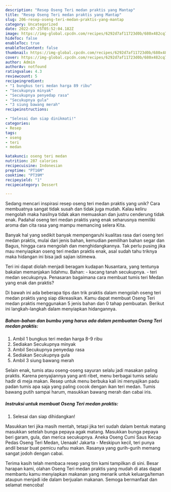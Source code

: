 ```yaml
---
description: "Resep Oseng Teri medan praktis yang Mantap"
title: "Resep Oseng Teri medan praktis yang Mantap"
slug: 206-resep-oseng-teri-medan-praktis-yang-mantap
category: Uncategorized
date: 2022-07-25T05:52:04.182Z
image: https://img-global.cpcdn.com/recipes/6292d7af11723d0b/680x482cq70/oseng-teri-medan-praktis-foto-resep-utama.jpg
hideToc: false
enableToc: true
enableTocContent: false
thumbnail: https://img-global.cpcdn.com/recipes/6292d7af11723d0b/680x482cq70/oseng-teri-medan-praktis-foto-resep-utama.jpg
cover: https://img-global.cpcdn.com/recipes/6292d7af11723d0b/680x482cq70/oseng-teri-medan-praktis-foto-resep-utama.jpg
author: Admin
authorAv: notfound
ratingvalue: 4.3
reviewcount: 5
recipeingredient:
- "1 bungkus teri medan harga 89 ribu"
- "Secukupnya minyak"
- "Secukupnya penyedap rasa"
- "Secukupnya gula"
- "3 siung bawang merah"
recipeinstructions:

- "Selesai dan siap dinikmati!"
categories:
- Resep
tags:
- oseng
- teri
- medan

katakunci: oseng teri medan 
nutrition: 287 calories
recipecuisine: Indonesian
preptime: "PT16M"
cooktime: "PT39M"
recipeyield: "1"
recipecategory: Dessert

---
```





Sedang mencari inspirasi resep oseng teri medan praktis yang unik? Cara membuatnya sangat tidak susah dan tidak juga mudah. Kalau keliru mengolah maka hasilnya tidak akan memuaskan dan justru cenderung tidak enak. Padahal oseng teri medan praktis yang enak seharusnya memiliki aroma dan cita rasa yang mampu memancing selera Kita.





Banyak hal yang sedikit banyak mempengaruhi kualitas rasa dari oseng teri medan praktis, mulai dari jenis bahan, kemudian pemilihan bahan segar dan Bagus, hingga cara mengolah dan menghidangkannya. Tak perlu pusing jika mau menyiapkan oseng teri medan praktis enak,      asal sudah tahu triknya maka hidangan ini bisa jadi sajian istimewa.














Teri ini dapat diolah menjadi beragam kudapan Nusantara, yang tentunya bakalan memanjakan lidahmu. Bahan: - kacang tanah secukupnya. - teri medan secukupnya. Penasaran bagaimana cara membuat tumis teri Medan yang enak dan praktis?






Di bawah ini ada beberapa tips dan trik praktis dalam mengolah oseng teri medan praktis yang siap dikreasikan. Kamu dapat membuat Oseng Teri medan praktis menggunakan 5 jenis bahan dan 0 tahap pembuatan. Berikut ini langkah-langkah dalam menyiapkan hidangannya.

<!--inarticleads1-->

##### Bahan-bahan dan bumbu yang harus ada dalam pembuatan Oseng Teri medan praktis:

1. Ambil 1 bungkus teri medan harga 8-9 ribu
1. Sediakan Secukupnya minyak
1. Ambil Secukupnya penyedap rasa
1. Sediakan Secukupnya gula
1. Ambil 3 siung bawang merah


Selain enak, tumis atau oseng-oseng sayuran selalu jadi masakan paling praktis. Karena penyajiannya yang anti ribet, menu berbagai tumis selalu hadir di meja makan. Resep untuk menu berbuka kali ini menyajikan padu padan tumis apa saja yang paling cocok dengan ikan teri medan. Tumis bawang putih sampai harum, masukkan bawang merah dan cabai iris. 

<!--inarticleads2-->

##### Instruksi untuk membuat Oseng Teri medan praktis:


1. Selesai dan siap dihidangkan!

Masukkan teri jika masih mentah, tetapi jika teri sudah dalam bentuk matang masukkan setelah bunga pepaya agak matang. Masukkan bunga pepaya beri garam, gula, dan merica secukupnya. Aneka Oseng Cumi Saus Kecap Pedas Oseng Teri Medan, Uenaak! Jakarta - Meskipun kecil, teri punya andil besar buat pemicu nafsu makan. Rasanya yang gurih-gurih memang sangat jodoh dengan cabai. 

Terima kasih telah membaca resep yang tim kami tampilkan di sini. Besar harapan kami, olahan Oseng Teri medan praktis yang mudah di atas dapat membantu kamu menyiapkan makanan yang menarik untuk keluarga/teman ataupun menjadi ide dalam berjualan makanan. Semoga bermanfaat dan selamat mencoba!
